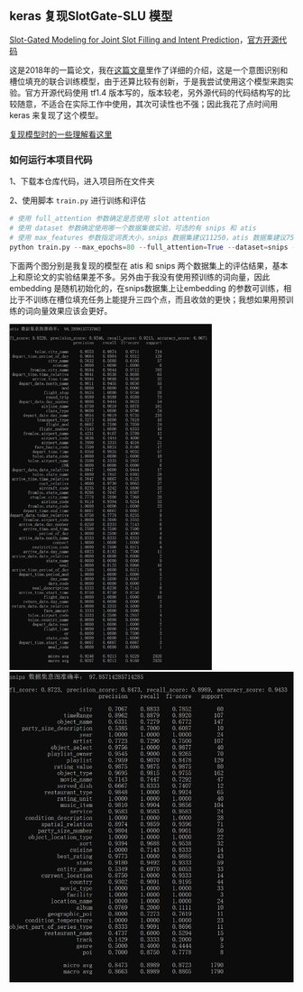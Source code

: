 ## keras 复现SlotGate-SLU 模型

[Slot-Gated Modeling for Joint Slot Filling and Intent Prediction](https://www.aclweb.org/anthology/N18-2118/)，[官方开源代码](https://github.com/MiuLab/SlotGated-SLU)

这是2018年的一篇论文，我在[这篇文章](https://mp.weixin.qq.com/s/lLSuMW2VvBKQyf_POi-ENA)里作了详细的介绍，这是一个意图识别和槽位填充的联合训练模型，由于还算比较有创新，于是我尝试使用这个模型来跑实验。官方开源代码使用 tf1.4 版本写的，版本较老，另外源代码的代码结构写的比较随意，不适合在实际工作中使用，其次可读性也不强；因此我花了点时间用 keras 来复现了这个模型。

[复现模型时的一些理解看这里](https://mp.weixin.qq.com/s/S11RTpY0XTlob7QhLeZbSQ)

### 如何运行本项目代码

1、下载本仓库代码，进入项目所在文件夹

2、使用脚本 `train.py` 进行训练和评估

```python
# 使用 full_attention 参数确定是否使用 slot attention
# 使用 dataset 参数确定使用哪一个数据集做实验，可选的有 snips 和 atis
# 使用 max_features 参数指定词表大小，snips 数据集建议11250，atis 数据集建议750
python train.py --max_epochs=80 --full_attention=True --dataset=snips --max_features=11250
```


下面两个图分别是我复现的模型在 atis 和 snips 两个数据集上的评估结果，基本上和原论文的实验结果差不多。另外由于我没有使用预训练的词向量，因此embedding 是随机初始化的，在snips数据集上让embedding 的参数可训练，相比于不训练在槽位填充任务上能提升三四个点，而且收敛的更快；我想如果用预训练的词向量效果应该会更好。

<img src="./img/atis-res.png" alt="avatar" style="zoom:60%;" />


<img src="./img/snips-res.png" alt="avatar" style="zoom:60%;" />

